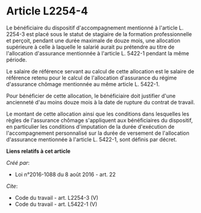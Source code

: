 # Article L2254-4

Le bénéficiaire du dispositif d'accompagnement mentionné à l'article L. 2254-3 est placé sous le statut de stagiaire de la
formation professionnelle et perçoit, pendant une durée maximale de douze mois, une allocation supérieure à celle à laquelle
le salarié aurait pu prétendre au titre de l'allocation d'assurance mentionnée à l'article L. 5422-1 pendant la même
période. 

Le salaire de référence servant au calcul de cette allocation est le salaire de référence retenu pour le calcul de
l'allocation d'assurance du régime d'assurance chômage mentionnée au même article L. 5422-1. 

Pour bénéficier de cette allocation, le bénéficiaire doit justifier d'une ancienneté d'au moins douze mois à la date de
rupture du contrat de travail. 

Le montant de cette allocation ainsi que les conditions dans lesquelles les règles de l'assurance chômage s'appliquent aux
bénéficiaires du dispositif, en particulier les conditions d'imputation de la durée d'exécution de l'accompagnement
personnalisé sur la durée de versement de l'allocation d'assurance mentionnée à l'article L. 5422-1, sont définis par décret.

**Liens relatifs à cet article**

_Créé par_:

  - Loi n°2016-1088 du 8 août 2016 - art. 22

_Cite_:

  - Code du travail - art. L2254-3 (V)
  - Code du travail - art. L5422-1 (V)
